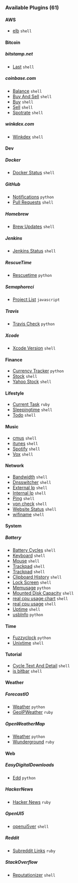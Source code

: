 ### Available Plugins (61) 

#### AWS 
- [elb](AWS/elb.30s.sh) `shell` 

#### Bitcoin 

##### bitstamp.net 
- [Last](Bitcoin/bitstamp.net/last.10s.sh) `shell` 

##### coinbase.com 
- [Balance](Bitcoin/coinbase.com/balance.1h.sh) `shell` 
- [Buy And Sell](Bitcoin/coinbase.com/buy-and-sell.10s.sh) `shell` 
- [Buy](Bitcoin/coinbase.com/buy.10s.sh) `shell` 
- [Sell](Bitcoin/coinbase.com/sell.10s.sh) `shell` 
- [Spotrate](Bitcoin/coinbase.com/spotrate.10s.sh) `shell` 

##### winkdex.com 
- [Winkdex](Bitcoin/winkdex.com/winkdex.1m.sh) `shell` 

#### Dev 

##### Docker 
- [Docker Status](Dev/Docker/docker-status.1m.sh) `shell` 

##### GitHub 
- [Notifications](Dev/GitHub/notifications.30s.py) `python` 
- [Pull Requests](Dev/GitHub/pull-requests.5m.sh) `shell` 

##### Homebrew 
- [Brew Updates](Dev/Homebrew/brew-updates.1h.sh) `shell` 

##### Jenkins 
- [Jenkins Status](Dev/Jenkins/jenkins-status.1m.sh) `shell` 

##### RescueTime 
- [Rescuetime](Dev/RescueTime/rescuetime.1h.py) `python` 

##### Semaphoreci 
- [Project List](Dev/Semaphoreci/project-list.5m.js) `javascript` 

##### Travis 
- [Travis Check](Dev/Travis/travis-check.2m.py) `python` 

##### Xcode 
- [Xcode Version](Dev/Xcode/xcode-version.1h.sh) `shell` 

#### Finance 
- [Currency Tracker](Finance/currency-tracker.py) `python` 
- [Stock](Finance/stock.5s.sh) `shell` 
- [Yahoo Stock](Finance/yahoo-stock.1m.sh) `shell` 

#### Lifestyle 
- [Current Task](Lifestyle/current_task.1m.rb) `ruby` 
- [Sleepingtime](Lifestyle/sleepingtime.1m.sh) `shell` 
- [Todo](Lifestyle/todo.30s.sh) `shell` 

#### Music 
- [cmus](Music/cmus.10s.sh) `shell` 
- [itunes](Music/itunes.10s.sh) `shell` 
- [Spotify](Music/spotify.10s.sh) `shell` 
- [Vox](Music/vox.30s.sh) `shell` 

#### Network 
- [Bandwidth](Network/bandwidth.1s.sh) `shell` 
- [Dnsswitcher](Network/dnsswitcher.1d.sh) `shell` 
- [External Ip](Network/external-ip.1h.sh) `shell` 
- [Internal Ip](Network/internal-ip.1h.sh) `shell` 
- [Ping](Network/ping.10s.sh) `shell` 
- [vpn check](Network/vpn-check.3s.sh) `shell` 
- [Website Status](Network/website-status.sh) `shell` 
- [wifiname](Network/wifiname.sh) `shell` 

#### System 

##### Battery 
- [Battery Cycles](System/Battery/battery_cycles.sh) `shell` 
- [Keyboard](System/Battery/keyboard.1m.sh) `shell` 
- [Mouse](System/Battery/mouse.1m.sh) `shell` 
- [Trackpad](System/Battery/trackpad.1.sh) `shell` 
- [Trackpad](System/Battery/trackpad.1m.sh) `shell` 
- [Clipboard History](System/clipboard-history.3s.sh) `shell` 
- [Lock Screen](System/lock-screen.10h.sh) `shell` 
- [Memusage](System/memusage.5s.py) `python` 
- [Mounted Disk Capacity](System/mounted-disk-capacity.5s.sh) `shell` 
- [real cpu usage chart](System/real-cpu-usage-chart.10s.sh) `shell` 
- [real cpu usage](System/real-cpu-usage.10s.sh) `shell` 
- [Uptime](System/uptime.1m.sh) `shell` 
- [usbInfo](System/usbInfo.10s.py) `python` 

#### Time 
- [Fuzzyclock](Time/fuzzyclock.1s.py) `python` 
- [Unixtime](Time/unixtime.5s.sh) `shell` 

#### Tutorial 
- [Cycle Text And Detail](Tutorial/cycle_text_and_detail.sh) `shell` 
- [is bitbar](Tutorial/is_bitbar.sh) `shell` 

#### Weather 

##### ForecastIO 
- [Weather](Weather/ForecastIO/weather.15m.py) `python` 
- [GeoIPWeather](Weather/GeoIPWeather.15m.rb) `ruby` 

##### OpenWeatherMap 
- [Weather](Weather/OpenWeatherMap/weather.15m.py) `python` 
- [Wunderground](Weather/Wunderground.30m.rb) `ruby` 

#### Web 

##### EasyDigitalDownloads 
- [Edd](Web/EasyDigitalDownloads/edd.15m.py) `python` 

##### HackerNews 
- [Hacker News](Web/HackerNews/hacker_news.rb) `ruby` 

##### OpenUI5 
- [openui5ver](Web/OpenUI5/openui5ver.1h.sh) `shell` 

##### Reddit 
- [Subreddit Links](Web/Reddit/subreddit_links.rb) `ruby` 

##### StackOverflow 
- [Reputationizer](Web/StackOverflow/reputationizer.5m.sh) `shell` 

